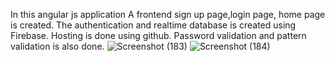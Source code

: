 In this angular js application A frontend sign up page,login page, home page is created.
The authentication and realtime database is created using Firebase.
Hosting is done using github.
Password validation and pattern validation is also done.
![Screenshot (183)](https://user-images.githubusercontent.com/85499422/215969007-c2a538bf-02cc-46be-8bec-6cbe9ddab2cc.png)
![Screenshot (184)](https://user-images.githubusercontent.com/85499422/215969078-5846016d-122b-490a-a06f-08e9dd02dce1.png)
